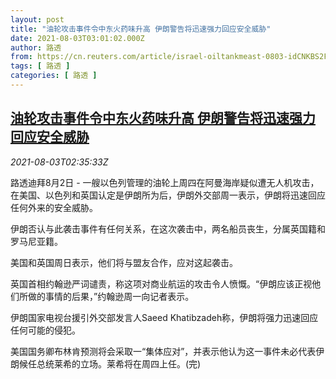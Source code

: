 ```yaml
---
layout: post
title: "油轮攻击事件令中东火药味升高 伊朗警告将迅速强力回应安全威胁"
date: 2021-08-03T03:01:02.000Z
author: 路透
from: https://cn.reuters.com/article/israel-oiltankmeast-0803-idCNKBS2F406R
tags: [ 路透 ]
categories: [ 路透 ]
---
```

<!--1627959662000-->
[油轮攻击事件令中东火药味升高 伊朗警告将迅速强力回应安全威胁](https://cn.reuters.com/article/israel-oiltankmeast-0803-idCNKBS2F406R)
------

<div>
<div><i>2021-08-03T02:35:33Z</i></div><p>路透迪拜8月2日 - 一艘以色列管理的油轮上周四在阿曼海岸疑似遭无人机攻击，在美国、以色列和英国认定是伊朗所为后，伊朗外交部周一表示，伊朗将迅速回应任何外来的安全威胁。</p><p>伊朗否认与此袭击事件有任何关系，在这次袭击中，两名船员丧生，分属英国籍和罗马尼亚籍。</p><p>美国和英国周日表示，他们将与盟友合作，应对这起袭击。</p><p>英国首相约翰逊严词谴责，称这项对商业航运的攻击令人愤慨。“伊朗应该正视他们所做的事情的后果，”约翰逊周一向记者表示。</p><p>伊朗国家电视台援引外交部发言人Saeed Khatibzadeh称，伊朗将强力迅速回应任何可能的侵犯。</p><p>美国国务卿布林肯预测将会采取一“集体应对”，并表示他认为这一事件未必代表伊朗候任总统莱希的立场。莱希将在周四上任。(完)</p>
</div>
